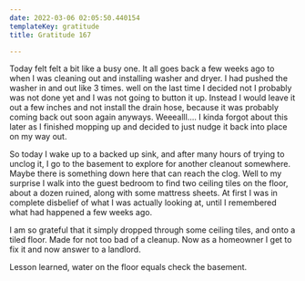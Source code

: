 ```yaml
---
date: 2022-03-06 02:05:50.440154
templateKey: gratitude
title: Gratitude 167

---
```


Today felt felt a bit like a busy one.  It all goes back a few weeks ago
to when I was cleaning out and installing washer and dryer.  I had
pushed the washer in and out like 3 times.  well on the last time I
decided not I probably was not done yet and I was not going to button it
up.  Instead I would leave it out a few inches and not install the drain
hose, because it was probably coming back out soon again anyways.
Weeealll.... I kinda forgot about this later as I finished mopping up
and decided to just nudge it back into place on my way out.


So today I wake up to a backed up sink, and after many hours of trying
to unclog it, I go to the basement to explore for another cleanout
somewhere.  Maybe there is something down here that can reach the clog.
Well to my surprise I walk into the guest bedroom to find two ceiling
tiles on the floor, about a dozen ruined, along with some mattress
sheets.  At first I was in complete disbelief of what I was actually
looking at, until I remembered what had happened a few weeks ago.

I am so grateful that it simply dropped through some ceiling tiles, and
onto a tiled floor.  Made for not too bad of a cleanup.  Now as a
homeowner I get to fix it and now answer to a landlord.

Lesson learned, water on the floor equals check the basement.
